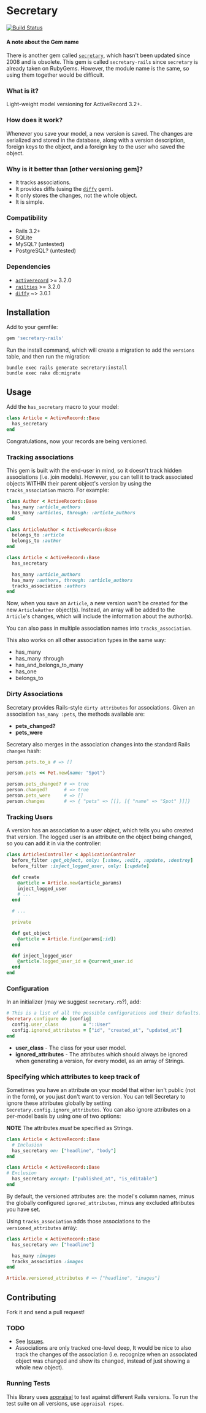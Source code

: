 # Secretary

[![Build Status](https://circleci.com/gh/SCPR/secretary-rails.png?circle-token=f1fadff9935d408e019bf9599b68aaf7a406d13b)](https://circleci.com/gh/SCPR/secretary-rails)

#### A note about the Gem name
There is another gem called [`secretary`](http://rubygems.org/gems/secretary),
which hasn't been updated since 2008 and is obsolete. This gem is called
`secretary-rails` since `secretary` is already taken on RubyGems. However, the
module name is the same, so using them together would be difficult.


### What is it?
Light-weight model versioning for ActiveRecord 3.2+.

### How does it work?
Whenever you save your model, a new version is saved. The changes are
serialized and stored in the database, along with a version description,
foreign keys to the object, and a foreign key to the user who saved the object.

### Why is it better than [other versioning gem]?
* It tracks associations.
* It provides diffs (using the [`diffy`](http://rubygems.org/gems/diffy) gem).
* It only stores the changes, not the whole object.
* It is simple.

### Compatibility
* Rails 3.2+
* SQLite
* MySQL? (untested)
* PostgreSQL? (untested)

### Dependencies
* [`activerecord`](http://rubygems.org/gems/activerecord) >= 3.2.0
* [`railties`](http://rubygems.org/gems/railties) >= 3.2.0
* [`diffy`](http://rubygems.org/gems/diffy) ~> 3.0.1


## Installation
Add to your gemfile:

```ruby
gem 'secretary-rails'
```

Run the install command, which will create a migration to add the `versions`
table, and then run the migration:

```
bundle exec rails generate secretary:install
bundle exec rake db:migrate
```


## Usage
Add the `has_secretary` macro to your model:

```ruby
class Article < ActiveRecord::Base
  has_secretary
end
```

Congratulations, now your records are being versioned.

### Tracking associations
This gem is built with the end-user in mind, so it doesn't track hidden
associations (i.e. join models). However, you can tell it to track associated
objects WITHIN their parent object's version by using the `tracks_association`
macro. For example:

```ruby
class Author < ActiveRecord::Base
  has_many :article_authors
  has_many :articles, through: :article_authors
end

class ArticleAuthor < ActiveRecord::Base
  belongs_to :article
  belongs_to :author
end

class Article < ActiveRecord::Base
  has_secretary

  has_many :article_authors
  has_many :authors, through: :article_authors
  tracks_association :authors
end
```

Now, when you save an `Article`, a new version won't be created for the
new `ArticleAuthor` object(s). Instead, an array will be added to the `Article`'s
changes, which will include the information about the author(s).

You can also pass in multiple association names into `tracks_association`.

This also works on all other association types in the same way:
* has_many
* has_many :through
* has_and_belongs_to_many
* has_one
* belongs_to

### Dirty Associations
Secretary provides Rails-style `dirty attributes` for associations.
Given an association `has_many :pets`, the methods available are:

* **pets_changed?**
* **pets_were**

Secretary also merges in the association changes into the standard Rails
`changes` hash:

```ruby
person.pets.to_a # => []

person.pets << Pet.new(name: "Spot")

person.pets_changed? # => true
person.changed?      # => true
person.pets_were     # => []
person.changes       # => { "pets" => [[], [{ "name" => "Spot" }]]}
```

### Tracking Users
A version has an association to a user object, which tells you who created that
version. The logged user is an attribute on the object being changed, so you
can add it in via the controller:

```ruby
class ArticlesController < ApplicationControler
  before_filter :get_object, only: [:show, :edit, :update, :destroy]
  before_filter :inject_logged_user, only: [:update]

  def create
    @article = Article.new(article_params)
    inject_logged_user
    # ...
  end

  # ...

  private

  def get_object
    @article = Article.find(params[:id])
  end

  def inject_logged_user
    @article.logged_user_id = @current_user.id
  end
end
```

### Configuration
In an initializer (may we suggest `secretary.rb`?), add:

```ruby
# This is a list of all the possible configurations and their defaults.
Secretary.configure do |config|
  config.user_class         = "::User"
  config.ignored_attributes = ["id", "created_at", "updated_at"]
end
```

* **user_class** - The class for your user model.
* **ignored_attributes** - The attributes which should always be ignored
  when generating a version, for every model, as an array of Strings.

### Specifying which attributes to keep track of
Sometimes you have an attribute on your model that either isn't public
(not in the form), or you just don't want to version. You can tell Secretary
to ignore these attributes globally by setting
`Secretary.config.ignore_attributes`. You can also ignore attributes on a
per-model basis by using one of two options:

**NOTE** The attributes *must* be specified as Strings.

```ruby
class Article < ActiveRecord::Base
  # Inclusion
  has_secretary on: ["headline", "body"]
end
```

```ruby
class Article < ActiveRecord::Base
# Exclusion
  has_secretary except: ["published_at", "is_editable"]
end
```

By default, the versioned attributes are: the model's column names, minus the
globally configured `ignored_attributes`, minus any excluded attributes
you have set.

Using `tracks_association` adds those associations to the
`versioned_attributes` array:

```ruby
class Article < ActiveRecord::Base
  has_secretary on: ["headline"]

  has_many :images
  tracks_association :images
end

Article.versioned_attributes # => ["headline", "images"]
``` 


## Contributing
Fork it and send a pull request!

### TODO
* See [Issues](https://github.com/SCPR/secretary-rails/issues).
* Associations are only tracked one-level deep, It would be nice to also
  track the changes of the association (i.e. recognize when an associated
  object was changed and show its changed, instead of just showing a whole
  new object).

### Running Tests
This library uses [appraisal](https://github.com/thoughtbot/appraisal) to test
against different Rails versions. To run the test suite on all versions, use
`appraisal rspec`.

